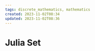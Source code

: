 ```yaml
---
tags: discrete_mathematics, mathematics
created: 2023-11-02T08:34
updated: 2023-11-02T08:36
---
```


# Julia Set

